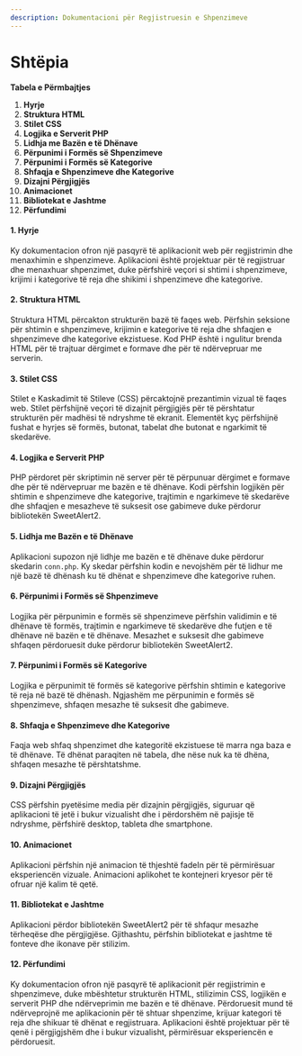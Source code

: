 ```yaml
---
description: Dokumentacioni për Regjistruesin e Shpenzimeve
---
```


# Shtëpia

**Tabela e Përmbajtjes**

1. **Hyrje**
2. **Struktura HTML**
3. **Stilet CSS**
4. **Logjika e Serverit PHP**
5. **Lidhja me Bazën e të Dhënave**
6. **Përpunimi i Formës së Shpenzimeve**
7. **Përpunimi i Formës së Kategorive**
8. **Shfaqja e Shpenzimeve dhe Kategorive**
9. **Dizajni Përgjigjës**
10. **Animacionet**
11. **Bibliotekat e Jashtme**
12. **Përfundimi**

#### 1. Hyrje

Ky dokumentacion ofron një pasqyrë të aplikacionit web për regjistrimin dhe menaxhimin e shpenzimeve. Aplikacioni është projektuar për të regjistruar dhe menaxhuar shpenzimet, duke përfshirë veçori si shtimi i shpenzimeve, krijimi i kategorive të reja dhe shikimi i shpenzimeve dhe kategorive.

#### 2. Struktura HTML

Struktura HTML përcakton strukturën bazë të faqes web. Përfshin seksione për shtimin e shpenzimeve, krijimin e kategorive të reja dhe shfaqjen e shpenzimeve dhe kategorive ekzistuese. Kod PHP është i ngulitur brenda HTML për të trajtuar dërgimet e formave dhe për të ndërvepruar me serverin.

#### 3. Stilet CSS

Stilet e Kaskadimit të Stileve (CSS) përcaktojnë prezantimin vizual të faqes web. Stilet përfshijnë veçori të dizajnit përgjigjës për të përshtatur strukturën për madhësi të ndryshme të ekranit. Elementët kyç përfshijnë fushat e hyrjes së formës, butonat, tabelat dhe butonat e ngarkimit të skedarëve.

#### 4. Logjika e Serverit PHP

PHP përdoret për skriptimin në server për të përpunuar dërgimet e formave dhe për të ndërvepruar me bazën e të dhënave. Kodi përfshin logjikën për shtimin e shpenzimeve dhe kategorive, trajtimin e ngarkimeve të skedarëve dhe shfaqjen e mesazheve të suksesit ose gabimeve duke përdorur bibliotekën SweetAlert2.

#### 5. Lidhja me Bazën e të Dhënave

Aplikacioni supozon një lidhje me bazën e të dhënave duke përdorur skedarin `conn.php`. Ky skedar përfshin kodin e nevojshëm për të lidhur me një bazë të dhënash ku të dhënat e shpenzimeve dhe kategorive ruhen.

#### 6. Përpunimi i Formës së Shpenzimeve

Logjika për përpunimin e formës së shpenzimeve përfshin validimin e të dhënave të formës, trajtimin e ngarkimeve të skedarëve dhe futjen e të dhënave në bazën e të dhënave. Mesazhet e suksesit dhe gabimeve shfaqen përdoruesit duke përdorur bibliotekën SweetAlert2.

#### 7. Përpunimi i Formës së Kategorive

Logjika e përpunimit të formës së kategorive përfshin shtimin e kategorive të reja në bazë të dhënash. Ngjashëm me përpunimin e formës së shpenzimeve, shfaqen mesazhe të suksesit dhe gabimeve.

#### 8. Shfaqja e Shpenzimeve dhe Kategorive

Faqja web shfaq shpenzimet dhe kategoritë ekzistuese të marra nga baza e të dhënave. Të dhënat paraqiten në tabela, dhe nëse nuk ka të dhëna, shfaqen mesazhe të përshtatshme.

#### 9. Dizajni Përgjigjës

CSS përfshin pyetësime media për dizajnin përgjigjës, siguruar që aplikacioni të jetë i bukur vizualisht dhe i përdorshëm në pajisje të ndryshme, përfshirë desktop, tableta dhe smartphone.

#### 10. Animacionet

Aplikacioni përfshin një animacion të thjeshtë fadeIn për të përmirësuar eksperiencën vizuale. Animacioni aplikohet te kontejneri kryesor për të ofruar një kalim të qetë.

#### 11. Bibliotekat e Jashtme

Aplikacioni përdor bibliotekën SweetAlert2 për të shfaqur mesazhe tërheqëse dhe përgjigjëse. Gjithashtu, përfshin bibliotekat e jashtme të fonteve dhe ikonave për stilizim.

#### 12. Përfundimi

Ky dokumentacion ofron një pasqyrë të aplikacionit për regjistrimin e shpenzimeve, duke mbështetur strukturën HTML, stilizimin CSS, logjikën e serverit PHP dhe ndërveprimin me bazën e të dhënave. Përdoruesit mund të ndërveprojnë me aplikacionin për të shtuar shpenzime, krijuar kategori të reja dhe shikuar të dhënat e regjistruara. Aplikacioni është projektuar për të qenë i përgjigjshëm dhe i bukur vizualisht, përmirësuar eksperiencën e përdoruesit.
